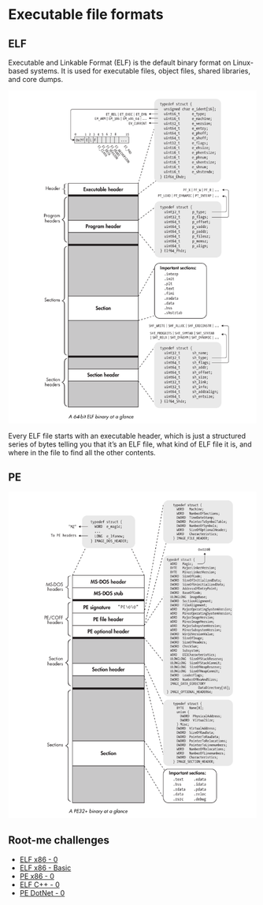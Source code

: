 # Executable file formats

## ELF

Executable and Linkable Format (ELF) is the default binary format on Linux-based systems. It is used for executable files, object files, shared libraries, and core dumps.

![64 bit ELF](../../_static/images/64-bit-elf.png)

Every ELF file starts with an executable header, which is just a structured series of bytes telling you that it’s an ELF file, what kind of ELF file it is, and where in the file to find all the other contents.

## PE

![32 bit PE](../../_static/images/32-bit-pe.png)

## Root-me challenges

* [ELF x86 - 0](../root-me/elf-x86-0.md)
* [ELF x86 - Basic](../root-me/elf-x86-basic.md)
* [PE x86 - 0](../root-me/pe-x86-0.md)
* [ELF C++ - 0](../root-me/elf-cpp-0.md)
* [PE DotNet - 0](../root-me/pe-dotnet-0.md)